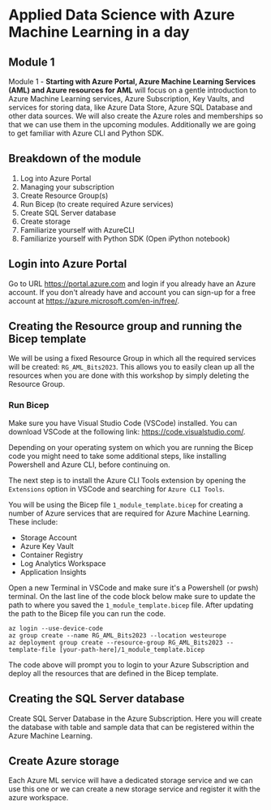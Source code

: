# Applied Data Science with Azure Machine Learning in a day


## Module 1
Module 1 - **Starting with Azure Portal, Azure Machine Learning Services (AML) and Azure resources for AML** will focus on a gentle introduction to Azure Machine Learning services, Azure Subscription, Key Vaults, and services for storing data, like Azure Data Store, Azure SQL Database and other data sources. We will also create the Azure roles and memberships so that we can use them in the upcoming modules. Additionally we are going to get familiar with Azure CLI  and Python SDK.


## Breakdown of the module
1. Log into Azure Portal
2. Managing your subscription
3. Create Resource Group(s)
4. Run Bicep (to create required Azure services)
5. Create SQL Server database
6. Create storage
7. Familiarize yourself with AzureCLI 
8. Familiarize yourself with Python SDK (Open iPython notebook)

## Login into Azure Portal
Go to URL https://portal.azure.com and login if you already have an Azure account. If you don't already have and account you can sign-up for a free account at https://azure.microsoft.com/en-in/free/.


## Creating the Resource group and running the Bicep template
We will be using a fixed Resource Group in which all the required services will be created: `RG_AML_Bits2023`. This allows you to easily clean up all the resources when you are done with this workshop by simply deleting the Resource Group.

### Run Bicep
Make sure you have Visual Studio Code (VSCode) installed. You can download VSCode at the following link: https://code.visualstudio.com/.

Depending on your operating system on which you are running the Bicep code you might need to take some additional steps, like installing Powershell and Azure CLI, before continuing on.

The next step is to install the Azure CLI Tools extension by opening the `Extensions` option in VSCode and searching for `Azure CLI Tools`. 

You will be using the Bicep file `1_module_template.bicep` for creating a number of Azure services that are required for Azure Machine Learning. These include:

- Storage Account
- Azure Key Vault
- Container Registry
- Log Analytics Workspace
- Application Insights

Open a new Terminal in VSCode and make sure it's a Powershell (or pwsh) terminal. 
On the last line of the code block below make sure to update the path to where you saved the `1_module_template.bicep` file. After updating the path to the Bicep file you can run the code.

```
az login --use-device-code
az group create --name RG_AML_Bits2023 --location westeurope
az deployment group create --resource-group RG_AML_Bits2023 --template-file [your-path-here]/1_module_template.bicep
```

The code above will prompt you to login to your Azure Subscription and deploy all the resources that are defined in the Bicep template.

## Creating the SQL Server database

Create SQL Server Database in the Azure Subscription. Here you will create the database with table and sample data that can be registered within the Azure Machine Learning.

## Create Azure storage

Each Azure ML service will have a dedicated storage service and we can use this one or we can create a new storage service and register it with the azure workspace.

